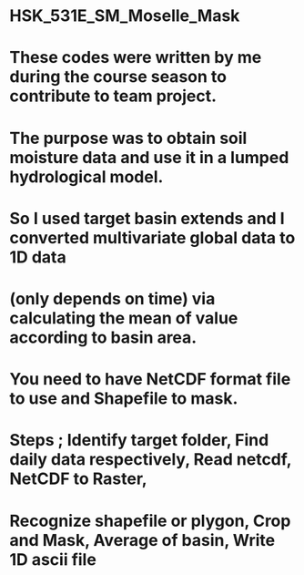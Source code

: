 # HSK_531E_SM_Moselle_Mask
#
# These codes were written by me during the course season to contribute to team project.
#
# The purpose was to obtain soil moisture data and use it in a lumped hydrological model. 
# So I used target basin extends and I converted multivariate global data to 1D data 
# (only depends on time) via calculating the mean of value according to basin area.
#
# You need to have NetCDF format file to use and Shapefile to mask.
# 
# Steps ; Identify target folder, Find daily data respectively, Read netcdf, NetCDF to Raster,
#         Recognize shapefile or plygon, Crop and Mask, Average of basin, Write 1D ascii file
#
